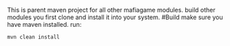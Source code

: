 This is parent maven project for all other mafiagame modules. build other modules you first clone and install it into your system.
#Build
make sure you have maven installed. run:
<pre><code>mvn clean install</code></pre>
